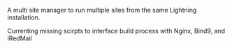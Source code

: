 A multi site manager to run multiple sites from the same Lightning installation.

Currenting missing scirpts to interface build process with Nginx, Bind9, and iRedMail
